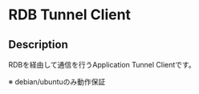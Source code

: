 # RDB Tunnel Client

## Description
RDBを経由して通信を行うApplication Tunnel Clientです。

※ debian/ubuntuのみ動作保証